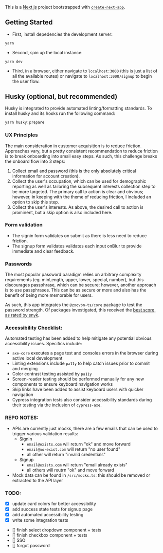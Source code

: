 This is a [Next.js](https://nextjs.org/) project bootstrapped with [`create-next-app`](https://github.com/vercel/next.js/tree/canary/packages/create-next-app).

## Getting Started

- First, install depedencies the development server:

```bash
yarn
```

- Second, spin up the local instance:

```bash
yarn dev
```

- Third, in a browser, either navigate to `localhost:3000` (this is just a list of all the available routes) or navigate to `localhost:3000/signup` to begin the user flow.

## Husky (optional, but recommended)

Husky is integrated to provide automated linting/formatting standards. To install husky and its hooks run the following command:

```bash
yarn husky:prepare
```

### UX Principles

The main consideration in customer acquisition is to reduce friction. Approaches vary, but a pretty consistent recommendation to reduce friction is to break onboarding into small easy steps. As such, this challenge breaks the onboard flow into 3 steps:

1. Collect email and password (this is the only absolutely critical information for account creation).
2. Collect the user's occupation, which can be used for demographic reporting as well as tailoring the subsequent interests collection step to be more targeted. The primary call to action is clear and obvious; however, in keeping with the theme of reducing friction, I included an option to skip this step.
3. Collect the user's interests. As above, the desired call to action is prominent, but a skip option is also included here.

### Form validation

- The signin form validates on submit as there is less need to reduce friction.
- The signup form validates validates each input onBlur to provide immediate and clear feedback.

### Passwords

The most popular password paradigm relies on arbitrary complexity requirements (eg. minLength, upper, lower, special, number), but this discourages passphrase, which can be secure; however, another approach is to use passphrases. This can be as secure or more and also has the benefit of being more memorable for users.

As such, this app integrates the `@zxcvbn-ts/core` package to test the password strength. Of packages investigated, this received the [best score, as rated by snyk](https://snyk.io/advisor/npm-package/@zxcvbn-ts/core).

### Accessibility Checklist:

Automated testing has been added to help mitigate any potential obvious accessibility issues. Specifics include:

- `axe-core` executes a page test and consoles errors in the browser during active local development
- Linting extensions include `pa11y` to help catch issues prior to commit and merging
- Color contrast testing assisted by `pa11y`
- Screen-reader testing should be performed manually for any new components to ensure keyboard navigation works
- Skip links have been added to assist keyboard users with quicker navigation
- Cypress integration tests also consider accessibility standards during their testing via the inclusion of `cypress-axe`.

### REPO NOTES:

- APIs are currently just mocks, there are a few emails that can be used to trigger various validation results:
  - Signin
    - `email@exists.com` will return "ok" and move forward
    - `email@no-exist.com` will return "no user found"
    - all other will return "invalid credentials"
  - Signup
    - `email@exists.com` will return "email already exists"
    - all others will reutrn "ok" and move forward
- Mock data can be found in `/src/mocks.ts`: this should be removed or extracted to the API layer

### TODO:

- [x] update card colors for better accessibility
- [x] add success state tests for signup page
- [x] add automated accessibility testing
- [x] write some integration tests
- [] finish select dropdown component + tests
- [] finish checkbox component + tests
- [] SSO
- [] forgot password
